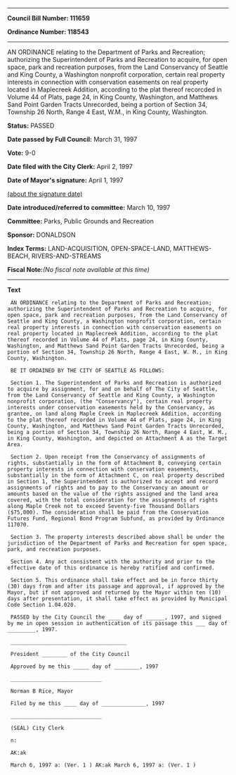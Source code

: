 

********

**Council Bill Number: 111659**
   
**Ordinance Number: 118543**
********

 AN ORDINANCE relating to the Department of Parks and Recreation; authorizing the Superintendent of Parks and Recreation to acquire, for open space, park and recreation purposes, from the Land Conservancy of Seattle and King County, a Washington nonprofit corporation, certain real property interests in connection with conservation easements on real property located in Maplecreek Addition, according to the plat thereof recorcded in Volume 44 of Plats, page 24, in King County, Washington, and Matthews Sand Point Garden Tracts Unrecorded, being a portion of Section 34, Township 26 North, Range 4 East, W.M., in King County, Washington.

**Status:** PASSED
   
**Date passed by Full Council:** March 31, 1997
   
**Vote:** 9-0
   
**Date filed with the City Clerk:** April 2, 1997
   
**Date of Mayor's signature:** April 1, 1997
   
[(about the signature date)](/~public/approvaldate.htm)
   
   
   
**Date introduced/referred to committee:** March 10, 1997
   
**Committee:** Parks, Public Grounds and Recreation
   
**Sponsor:** DONALDSON
   
   
**Index Terms:** LAND-ACQUISITION, OPEN-SPACE-LAND, MATTHEWS-BEACH, RIVERS-AND-STREAMS

**Fiscal Note:**_(No fiscal note available at this time)_

********

**Text**
   
```
 AN ORDINANCE relating to the Department of Parks and Recreation; authorizing the Superintendent of Parks and Recreation to acquire, for open space, park and recreation purposes, from the Land Conservancy of Seattle and King County, a Washington nonprofit corporation, certain real property interests in connection with conservation easements on real property located in Maplecreek Addition, according to the plat thereof recorded in Volume 44 of Plats, page 24, in King County, Washington, and Matthews Sand Point Garden Tracts Unrecorded, being a portion of Section 34, Township 26 North, Range 4 East, W. M., in King County, Washington.

 BE IT ORDAINED BY THE CITY OF SEATTLE AS FOLLOWS:

 Section 1. The Superintendent of Parks and Recreation is authorized to acquire by assignment, for and on behalf of The City of Seattle, from the Land Conservancy of Seattle and King County, a Washington nonprofit corporation, (the "Conservancy"), certain real property interests under conservation easements held by the Conservancy, as grantee, on land along Maple Creek in Maplecreek Addition, according to the plat thereof recorded in Volume 44 of Plats, page 24, in King County, Washington, and Matthews Sand Point Garden Tracts Unrecorded, being a portion of Section 34, Township 26 North, Range 4 East, W. M., in King County, Washington, and depicted on Attachment A as the Target Area.

 Section 2. Upon receipt from the Conservancy of assignments of rights, substantially in the form of Attachment B, conveying certain property interests in connection with conservation easements, substantially in the form of Attachment C, on real property described in Section 1, the Superintendent is authorized to accept and record assignments of rights and to pay to the Conservancy an amount or amounts based on the value of the rights assigned and the land area covered, with the total consideration for the assignments of rights along Maple Creek not to exceed Seventy-five Thousand Dollars ($75,000). The consideration shall be paid from the Conservation Futures Fund, Regional Bond Program Subfund, as provided by Ordinance 117070.

 Section 3. The property interests described above shall be under the jurisdiction of the Department of Parks and Recreation for open space, park, and recreation purposes.

 Section 4. Any act consistent with the authority and prior to the effective date of this ordinance is hereby ratified and confirmed.

 Section 5. This ordinance shall take effect and be in force thirty (30) days from and after its passage and approval, if approved by the Mayor, but if not approved and returned by the Mayor within ten (10) days after presentation, it shall take effect as provided by Municipal Code Section 1.04.020.

 PASSED by the City Council the ____ day of ______, 1997, and signed by me in open session in authentication of its passage this ___ day of _________, 1997.

 _____________________________________

 President ________ of the City Council

 Approved by me this _____ day of ________, 1997

 _____________________________

 Norman B Rice, Mayor

 Filed by me this ____ day of ______________, 1997

 _____________________________

 (SEAL) City Clerk

 n:

 AK:ak

 March 6, 1997 a: (Ver. 1 ) AK:ak March 6, 1997 a: (Ver. 1 )

```
